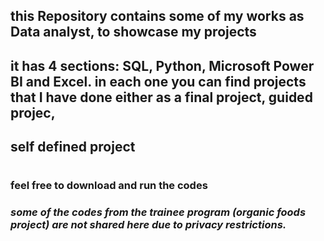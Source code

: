 ## this Repository contains some of my works as Data analyst, to showcase my projects
## it has 4 sections: SQL, Python, Microsoft Power BI and Excel. in each one you can find projects that I have done either as a final project, guided projec,
## self defined project
#
### feel free to download and run the codes
### *some of the codes from the trainee program (organic foods project) are not shared here due to privacy restrictions.*
